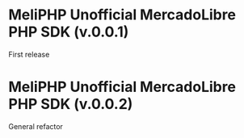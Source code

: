 MeliPHP Unofficial MercadoLibre PHP SDK (v.0.0.1)
==========================
First release

MeliPHP Unofficial MercadoLibre PHP SDK (v.0.0.2)
==========================
General refactor